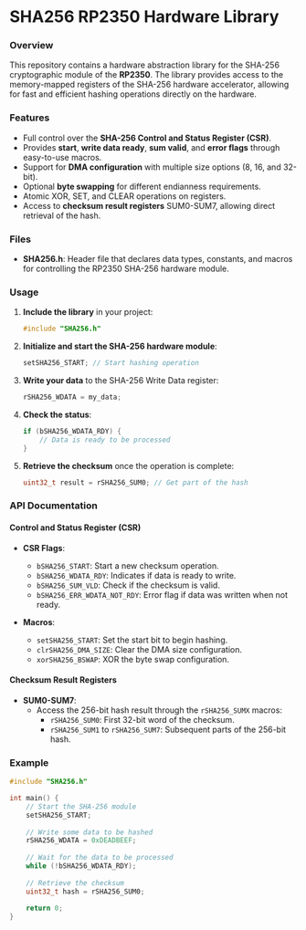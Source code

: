 # SHA256 RP2350 Hardware Library

### Overview

This repository contains a hardware abstraction library for the SHA-256 cryptographic module of the **RP2350**. The library provides access to the memory-mapped registers of the SHA-256 hardware accelerator, allowing for fast and efficient hashing operations directly on the hardware.

### Features
- Full control over the **SHA-256 Control and Status Register (CSR)**.
- Provides **start**, **write data ready**, **sum valid**, and **error flags** through easy-to-use macros.
- Support for **DMA configuration** with multiple size options (8, 16, and 32-bit).
- Optional **byte swapping** for different endianness requirements.
- Atomic XOR, SET, and CLEAR operations on registers.
- Access to **checksum result registers** SUM0-SUM7, allowing direct retrieval of the hash.

### Files

- **SHA256.h**: Header file that declares data types, constants, and macros for controlling the RP2350 SHA-256 hardware module.

### Usage

1. **Include the library** in your project:

    ```c
    #include "SHA256.h"
    ```

2. **Initialize and start the SHA-256 hardware module**:

    ```c
    setSHA256_START; // Start hashing operation
    ```

3. **Write your data** to the SHA-256 Write Data register:

    ```c
    rSHA256_WDATA = my_data;
    ```

4. **Check the status**:

    ```c
    if (bSHA256_WDATA_RDY) {
        // Data is ready to be processed
    }
    ```

5. **Retrieve the checksum** once the operation is complete:

    ```c
    uint32_t result = rSHA256_SUM0; // Get part of the hash
    ```

### API Documentation

#### Control and Status Register (CSR)

- **CSR Flags**:
    - `bSHA256_START`: Start a new checksum operation.
    - `bSHA256_WDATA_RDY`: Indicates if data is ready to write.
    - `bSHA256_SUM_VLD`: Check if the checksum is valid.
    - `bSHA256_ERR_WDATA_NOT_RDY`: Error flag if data was written when not ready.
    
- **Macros**:
    - `setSHA256_START`: Set the start bit to begin hashing.
    - `clrSHA256_DMA_SIZE`: Clear the DMA size configuration.
    - `xorSHA256_BSWAP`: XOR the byte swap configuration.

#### Checksum Result Registers

- **SUM0-SUM7**:
    - Access the 256-bit hash result through the `rSHA256_SUMX` macros:
      - `rSHA256_SUM0`: First 32-bit word of the checksum.
      - `rSHA256_SUM1` to `rSHA256_SUM7`: Subsequent parts of the 256-bit hash.

### Example

```c
#include "SHA256.h"

int main() {
    // Start the SHA-256 module
    setSHA256_START;
    
    // Write some data to be hashed
    rSHA256_WDATA = 0xDEADBEEF;
    
    // Wait for the data to be processed
    while (!bSHA256_WDATA_RDY);
    
    // Retrieve the checksum
    uint32_t hash = rSHA256_SUM0;
    
    return 0;
}
